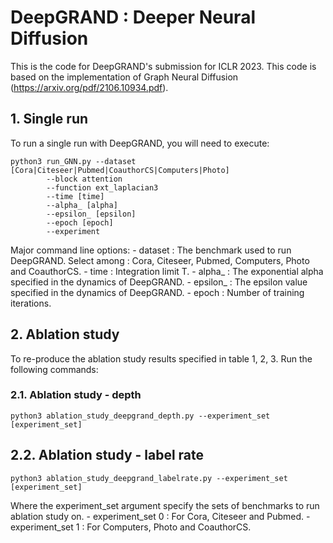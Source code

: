 # DeepGRAND : Deeper Neural Diffusion
This is the code for DeepGRAND's submission for ICLR 2023. This code is based on the implementation of Graph Neural Diffusion (https://arxiv.org/pdf/2106.10934.pdf).

## 1. Single run
To run a single run with DeepGRAND, you will need to execute:
```
python3 run_GNN.py --dataset [Cora|Citeseer|Pubmed|CoauthorCS|Computers|Photo]
		--block attention
		--function ext_laplacian3
		--time [time]
		--alpha_ [alpha]
		--epsilon_ [epsilon]
		--epoch [epoch]
		--experiment
```

Major command line options:
	- dataset : The benchmark used to run DeepGRAND. Select among : Cora, Citeseer, Pubmed, Computers, Photo and CoauthorCS.
	- time : Integration limit T.
	- alpha_ : The exponential alpha specified in the dynamics of DeepGRAND.
	- epsilon_ : The epsilon value specified in the dynamics of DeepGRAND.
	- epoch : Number of training iterations.

## 2. Ablation study
To re-produce the ablation study results specified in table 1, 2, 3. Run the following commands:

### 2.1. Ablation study - depth
```
python3 ablation_study_deepgrand_depth.py --experiment_set [experiment_set]
```

## 2.2. Ablation study - label rate
```
python3 ablation_study_deepgrand_labelrate.py --experiment_set [experiment_set]
```

Where the experiment_set argument specify the sets of benchmarks to run ablation study on.
	- experiment_set 0 : For Cora, Citeseer and Pubmed.
	- experiment_set 1 : For Computers, Photo and CoauthorCS.
